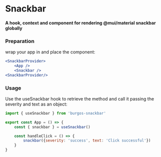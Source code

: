 # Snackbar
#### A hook, context and component for rendering @mui/material snackbar globally

### Preparation

wrap your app in <SnackbarProvider>  <SnackbarProvider/> and place the <Snackbar /> component:

```jsx
<SnackbarProvider>
    <App />
    <Snackbar />
<SnackbarProvider/>
```

### Usage

Use the useSnackbar hook to retrieve the method and call it passing the severity and text as an object:

```jsx
import { useSnackbar } from 'burgos-snackbar'

export const App = () => {
    const { snackbar } = useSnackbar()

    const handleClick = () => {
        snackbar({severity: 'success', text: 'Click successful'})
    }
}
```